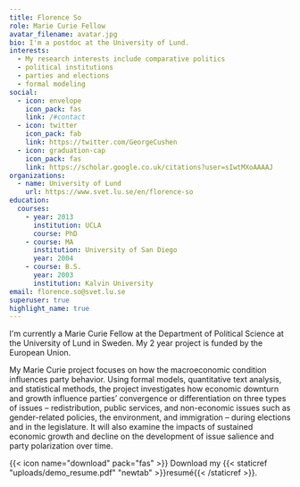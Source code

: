 ```yaml
---
title: Florence So
role: Marie Curie Fellow
avatar_filename: avatar.jpg
bio: I'm a postdoc at the University of Lund.
interests:
  - My research interests include comparative politics
  - political institutions
  - parties and elections
  - formal modeling
social:
  - icon: envelope
    icon_pack: fas
    link: /#contact
  - icon: twitter
    icon_pack: fab
    link: https://twitter.com/GeorgeCushen
  - icon: graduation-cap
    icon_pack: fas
    link: https://scholar.google.co.uk/citations?user=sIwtMXoAAAAJ
organizations:
  - name: University of Lund
    url: https://www.svet.lu.se/en/florence-so
education:
  courses:
    - year: 2013
      institution: UCLA
      course: PhD
    - course: MA
      institution: University of San Diego
      year: 2004
    - course: B.S.
      year: 2003
      institution: Kalvin University
email: florence.so@svet.lu.se
superuser: true
highlight_name: true
---
```

I'm currently a Marie Curie Fellow at the Department of Political Science at the University of Lund in Sweden. My 2 year project is funded by the European Union. 

My Marie Curie project focuses on how the macroeconomic condition influences party behavior. Using formal models, quantitative text analysis, and statistical methods, the project investigates how economic downturn and growth influence parties’ convergence or differentiation on three types of issues – redistribution, public services, and non-economic issues such as gender-related policies, the environment, and immigration – during elections and in the legislature. It will also examine the impacts of sustained economic growth and decline on the development of issue salience and party polarization over time.

{{< icon name="download" pack="fas" >}} Download my {{< staticref "uploads/demo_resume.pdf" "newtab" >}}resumé{{< /staticref >}}.